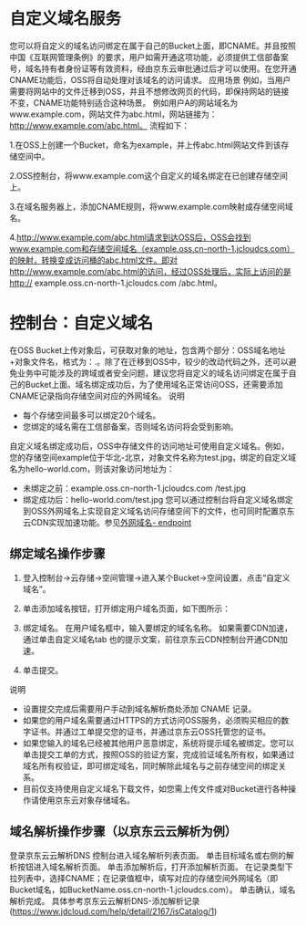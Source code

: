 # 自定义域名服务

您可以将自定义的域名访问绑定在属于自己的Bucket上面，即CNAME。并且按照中国《互联网管理条例》的要求，用户如需开通这项功能，必须提供工信部备案号，域名持有者身份证等有效资料，经由京东云审批通过后才可以使用。在您开通CNAME功能后，OSS将自动处理对该域名的访问请求。 
应用场景
例如，当用户需要将网站中的文件迁移到OSS，并且不想修改网页的代码，即保持网站的链接不变，CNAME功能特别适合这种场景。
例如用户A的网站域名为www.example.com，网站文件为abc.html，网站链接为：http://www.example.com/abc.html。
流程如下：

 1.在OSS上创建一个Bucket，命名为example，并上传abc.html网站文件到该存储空间中。
 
 2.OSS控制台，将www.example.com这个自定义的域名绑定在已创建存储空间上。
 
 3.在域名服务器上，添加CNAME规则，将www.example.com映射成存储空间域名。
 
 4.http://www.example.com/abc.html请求到达OSS后，OSS会找到www.example.com和存储空间域名（example.oss.cn-north-1.jcloudcs.com）的映射，转换变成访问桶的abc.html文件。即对http://www.example.com/abc.html的访问，经过OSS处理后，实际上访问的是http:// example.oss.cn-north-1.jcloudcs.com /abc.html。
# 控制台：自定义域名 
在OSS Bucket上传对象后，可获取对象的地址，包含两个部分：OSS域名地址+对象文件名，格式为：<BucketName>.<Endpoint>。除了在迁移到OSS中，较少的改动代码之外，还可以避免业务中可能涉及的跨域或者安全问题，建议您将自定义的域名访问绑定在属于自己的Bucket上面。域名绑定成功后，为了使用域名正常访问OSS，还需要添加CNAME记录指向存储空间对应的外网域名。
 说明
+ 每个存储空间最多可以绑定20个域名。
+ 您绑定的域名需在工信部备案，否则域名访问将会受到影响。

自定义域名绑定成功后，OSS中存储文件的访问地址可使用自定义域名。例如，您的存储空间example位于华北-北京，对象文件名称为test.jpg，绑定的自定义域名为hello-world.com，则该对象访问地址为：

+ 未绑定之前：example.oss.cn-north-1.jcloudcs.com /test.jpg
+ 绑定成功后：hello-world.com/test.jpg
  您可以通过控制台将自定义域名绑定到OSS外网域名上实现自定义域名访问存储空间下的文件，也可同时配置京东云CDN实现加速功能。参见[外网域名- endpoint ](https://www.jdcloud.com/help/detail/1177/isCatalog/1)

## 绑定域名操作步骤
1.	登入控制台->云存储->空间管理->进入某个Bucket->空间设置，点击“自定义域名”。
2.	单击添加域名按钮，打开绑定用户域名页面，如下图所示：

 
3.  绑定域名。
    在用户域名框中，输入要绑定的域名名称。
    如果需要CDN加速，通过单击自定义域名tab 也的提示文案，前往京东云CDN控制台开通CDN加速。
4.  单击提交。

说明
+ 设置提交完成后需要用户手动到域名解析商处添加 CNAME 记录。
+ 如果您的用户域名需要通过HTTPS的方式访问OSS服务，必须购买相应的数字证书。并通过工单提交您的证书，并通过京东云OSS托管您的证书。
+ 如果您输入的域名已经被其他用户恶意绑定，系统将提示域名被绑定。您可以单击提交工单的方式，按照OSS的验证方案，完成验证域名所有权，如果通过域名所有权验证，即可绑定域名，同时解除此域名与之前存储空间的绑定关系。
+ 目前仅支持使用自定义域名下载文件，如您需上传文件或对Bucket进行各种操作请使用京东云对象存储域名。

## 域名解析操作步骤（以京东云云解析为例）
登录京东云云解析DNS 控制台进入域名解析列表页面。
单击目标域名或右侧的解析按钮进入域名解析页面。
单击添加解析后，打开添加解析页面。
在记录类型下拉列表中，选择CNAME；在记录值框中，填写对应的存储空间外网域名（即Bucket域名，如BucketName.oss.cn-north-1.jcloudcs.com）。
单击确认，域名解析完成。
具体参考京东云云解析DNS-添加解析记录(https://www.jdcloud.com/help/detail/2167/isCatalog/1)

